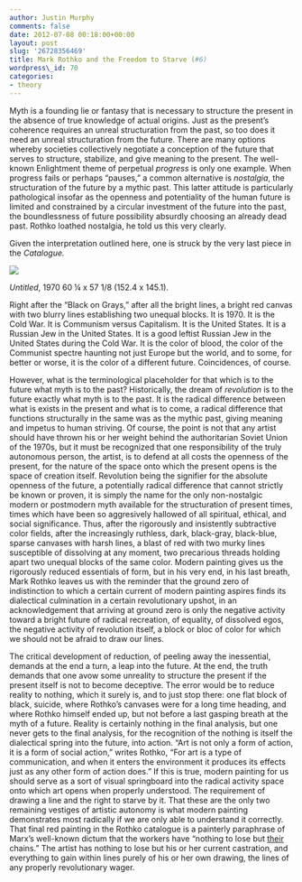 ```yaml
---
author: Justin Murphy
comments: false
date: 2012-07-08 00:18:00+00:00
layout: post
slug: '26728356469'
title: Mark Rothko and the Freedom to Starve (#6)
wordpress\_id: 70
categories:
- theory
---
```


Myth is a founding lie or fantasy that is necessary to structure the present in the absence of true knowledge of actual origins. Just as the present’s coherence requires an unreal structuration from the past, so too does it need an unreal structuration from the future. There are many options whereby societies collectively negotiate a conception of the future that serves to structure, stabilize, and give meaning to the present. The well-known Enlightment theme of perpetual _progress_ is only one example. When progress fails or perhaps “pauses,” a common alternative is _nostalgia_, the structuration of the future by a mythic past. This latter attitude is particularly pathological insofar as the openness and potentiality of the human future is limited and constrained by a circular investment of the future into the past, the boundlessness of future possibility absurdly choosing an already dead past. Rothko loathed nostalgia, he told us this very clearly.

Given the interpretation outlined here, one is struck by the very last piece in the _Catalogue._

_![][image-1]_

_Untitled_, 1970 60 ¼ x 57 1/8 (152.4 x 145.1).

Right after the “Black on Grays,” after all the bright lines, a bright red canvas with two blurry lines establishing two unequal blocks. It is 1970. It is the Cold War. It is Communism versus Capitalism. It is the United States. It is a Russian Jew in the United States. It is a good leftist Russian Jew in the United States during the Cold War. It is the color of blood, the color of the Communist spectre haunting not just Europe but the world, and to some, for better or worse, it is the color of a different future. Coincidences, of course.

However, what is the terminological placeholder for that which is to the future what myth is to the past? Historically, the dream of _revolution_ is to the future exactly what myth is to the past. It is the radical difference between what is exists in the present and what is to come, a radical difference that functions structurally in the same was as the mythic past, giving meaning and impetus to human striving. Of course, the point is not that any artist should have thrown his or her weight behind the authoritarian Soviet Union of the 1970s, but it must be recognized that one responsibility of the truly autonomous person, the artist, is to defend at all costs the openness of the present, for the nature of the space onto which the present opens is the space of creation itself. Revolution being the signifier for the absolute openness of the future, a potentially radical difference that cannot strictly be known or proven, it is simply the name for the only non-nostalgic modern or postmodern myth available for the structuration of present times, times which have been so aggresively hallowed of all spiritual, ethical, and social significance. Thus, after the rigorously and insistently subtractive color fields, after the increasingly ruthless, dark, black-gray, black-blue, sparse canvases with harsh lines, a blast of red with two murky lines susceptible of dissolving at any moment, two precarious threads holding apart two unequal blocks of the same color. Modern painting gives us the rigorously reduced essentials of form, but in his very end, in his last breath, Mark Rothko leaves us with the reminder that the ground zero of indistinction to which a certain current of modern painting aspires finds its dialectical culmination in a certain revolutionary upshot, in an acknowledgement that arriving at ground zero is only the negative activity toward a bright future of radical recreation, of equality, of dissolved egos, the negative activity of revolution itself, a block or bloc of color for which we should not be afraid to draw our lines.

The critical development of reduction, of peeling away the inessential, demands at the end a turn, a leap into the future. At the end, the truth demands that one avow some unreality to structure the present if the present itself is not to become deceptive. The error would be to reduce reality to nothing, which it surely is, and to just stop there: one flat block of black, suicide, where Rothko’s canvases were for a long time heading, and where Rothko himself ended up, but not before a last gasping breath at the myth of a future. Reality is certainly nothing in the final analysis, but one never gets to the final analysis, for the recognition of the nothing is itself the dialectical spring into the future, into action. “Art is not only a form of action, it is a form of social action,” writes Rothko, “For art is a type of communication, and when it enters the environment it produces its effects just as any other form of action does.” If this is true, modern painting for us should serve as a sort of visual springboard into the radical activity space onto which art opens when properly understood. The requirement of drawing a line and the right to starve by it. That these are the only two remaining vestiges of artistic autonomy is what modern painting demonstrates most radically if we are only able to understand it correctly. That final red painting in the Rothko catalogue is a painterly paraphrase of Marx’s well-known dictum that the workers have “nothing to lose but [their]() chains.” The artist has nothing to lose but his or her current castration, and everything to gain within lines purely of his or her own drawing, the lines of any properly revolutionary wager.





[image-1]:	http://media.tumblr.com/tumblr_m6teu9buQH1qz9517.png